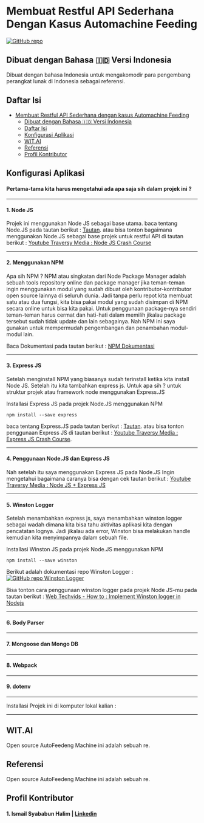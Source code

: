 <!-- # Simple Restful API Automachine Feeding Node JS Express WIT.AI -->
# Membuat Restful API Sederhana Dengan Kasus Automachine Feeding
[![GitHub repo](https://img.shields.io/badge/Repo-GitHub-yellow.svg)](https://github.com/selaluimbang/restfulapi-node-witai-autofeeding)

## Dibuat dengan Bahasa 🇮🇩 Versi Indonesia

Dibuat dengan bahasa Indonesia untuk mengakomodir para pengembang perangkat lunak di Indonesia sebagai referensi.

## Daftar Isi
- [Membuat Restful API Sederhana dengan kasus Automachine Feeding](#membuat-restful-aPI-sederhana-dengan-kasus-automachine-feeding)
    - [Dibuat dengan Bahasa 🇮🇩 Versi Indonesia](#dibuat-dengan-bahasa-id-versi-indonesia)
    - [Daftar Isi](#daftar-isi)
    - [Konfigurasi Aplikasi](#konfigurasi-aplikasi)
    - [WIT.AI](#wit-ai)
    - [Referensi](#referensi)
    - [Profil Kontributor](#profil-kontributor)

## Konfigurasi Aplikasi

#### Pertama-tama kita harus mengetahui ada apa saja sih dalam projek ini ?
____
#### 1. Node JS
Projek ini menggunakan Node JS sebagai base utama.
baca tentang Node.JS pada tautan berikut : [Tautan](https://nodejs.org/en/).
atau bisa tonton bagaimana menggunakan Node.JS sebagai base projek untuk restful API di tautan berikut : 
[Youtube Traversy Media : Node JS Crash Course](https://www.youtube.com/watch?v=fBNz5xF-Kx4)
____
#### 2. Menggunakan NPM
Apa sih NPM ?
NPM atau singkatan dari Node Package Manager adalah sebuah tools repository online dan package manager jika teman-teman ingin menggunakan modul yang sudah dibuat oleh kontributor-kontributor open source lainnya di seluruh dunia. Jadi tanpa perlu repot kita membuat satu atau dua fungsi, kita bisa pakai modul yang sudah disimpan di NPM secara online untuk bisa kita pakai. Untuk penggunaan package-nya sendiri teman-teman harus cermat dan hati-hati dalam memilih jikalau package tersebut sudah tidak update dan lain sebagainya. Nah NPM ini saya gunakan untuk mempermudah pengembangan dan penambahan modul-modul lain.

Baca Dokumentasi pada tautan berikut : [NPM Dokumentasi](https://www.npmjs.com/)
____
#### 3. Express JS
Setelah menginstall NPM yang biasanya sudah terinstall ketika kita install Node JS.
Setelah itu kita tambahkan express js. Untuk apa sih ? untuk struktur projek atau framework node menggunakan Express.JS

Installasi Express JS pada projek Node.JS menggunakan NPM
```
npm install --save express
```
baca tentang Express.JS pada tautan berikut : [Tautan](https://expressjs.com/).
atau bisa tonton penggunaan Express JS di tautan berikut : [Youtube Traversy Media : Express JS Crash Course](https://www.youtube.com/watch?v=L72fhGm1tfE).
____
#### 4. Penggunaan Node.JS dan Express JS
Nah setelah itu saya menggunakan Express JS pada Node.JS
Ingin mengetahui bagaimana caranya bisa dengan cek tautan berikut : [Youtube Traversy Media : Node JS + Express JS](https://www.youtube.com/watch?v=k_0ZzvHbNBQ&list=PLillGF-RfqbYRpji8t4SxUkMxfowG4Kqp)
____
#### 5. Winston Logger
Setelah menambahkan express js, saya menambahkan winston logger sebagai wadah dimana kita bisa tahu aktivitas aplikasi kita dengan pencatatan lognya. Jadi jikalau ada error, Winston bisa melakukan handle kemudian kita menyimpannya dalam sebuah file.

Installasi Winston JS pada projek Node.JS menggunakan NPM
```
npm install --save winston
```

Berikut adalah dokumentasi repo Winston Logger : 
[![GitHub repo Winston Logger](https://img.shields.io/badge/Repo-GitHub-green.svg)](https://github.com/winstonjs/winston)

Bisa tonton cara penggunaan winston logger pada projek Node JS-mu pada tautan berikut : [
Web Techvids - How to : Implement Winston logger in Nodejs](https://www.youtube.com/watch?v=dU6AmzCS60g&ab_channel=WebTechvids)

____
#### 6. Body Parser

____
#### 7. Mongoose dan Mongo DB
____
#### 8. Webpack

____
#### 9. dotenv

____
Installasi Projek ini di komputer lokal kalian :





____
## WIT.AI
Open source AutoFeedeng Machine ini adalah sebuah re.

## Referensi
Open source AutoFeedeng Machine ini adalah sebuah re.

## Profil Kontributor
 #### 1. Ismail Syababun Halim | [Linkedin](https://id.linkedin.com/in/ismail-syababun-halim-317003a3)